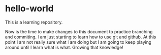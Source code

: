 # hello-world
This is a learning repository.

Now is the time to make changes to this document to practice branching and commiting. I am just starting to learn how to use git and github. At this point I am not really sure what I am doing but I am going to keep playing around until I learn what is what. Growing that knowledge!
